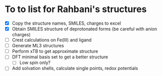 # To to list for Rahbani's structures

- [x] Copy the structure names, SMILES, charges to excel
- [x] Obtain SMILES structure of deprotonated forms (be careful with anion charges)
- [ ] Crest calculations on Fe(III) and ligand
- [ ] Generate ML3 structures
- [ ] Perform xTB to get approximate structure
- [ ] DFT minimal basis set to get a better structure
  - [ ] Low spin only?
- [ ] Add solvation shells, calculate single points, redox potentials
